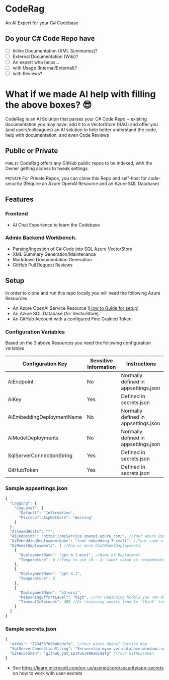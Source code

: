 # CodeRag
An AI Expert for your C# Codebase

## Do your C# Code Repo have
- [ ] Inline Documentation (XML Summaries)?
- [ ]  External Documentation (Wiki)?
- [ ]  An expert who helps...
  - [ ]  with Usage (Internal/External)?
  - [ ]  with Reviews?

# What if we made AI help with filling the above boxes? 😎

CodeRag is an AI Solution that parses your C# Code Repo + existing documentation you may have; add it to a VectorStore (RAG) and offer you (and users/colleagues) an AI solution to help better understand the code, help with documentation, and even Code Reviews

## Public or Private
``PUBLIC`` CodeRag offers any GitHub public repos to be indexed, with the Owner getting access to tweak settings.

``PRIVATE`` For Private Repos, you can clone this Repo and self-host for code-security (Require an Azure OpenAI Resource and an Azure SQL Database)

## Features

### Frontend
- AI Chat Experience to learn the Codebase

### Admin Backend Workbench.
- Parsing/Ingestion of C# Code into SQL Azure VectorStore
- XML Summary Generation/Maintenance
- Markdown Documentation Generation
- GitHub Pull Request Reviews


## Setup
In order to clone and run this repo locally you will need the following Azure Resources
- An Azure OpenAI Service Resource ([How to Guide for setup](Guides/HowToCreateAnAzureOpenAiServiceResourceInAzure.md))
- An Azure SQL Database (for VectorStore)
- An GitHub Account with a configured Fine Grained Token

### Configuration Variables
Based on the 3 above Resources you need the following configuration variables

| Configuration Key | Sensitive Information | Instructions |
| --- | --- | --- |
| AiEndpoint | No | Normally defined in appsettings.json |
| AiKey | Yes | Defined in secrets.json |
| AiEmbeddingDeploymentName | No | Normally defined in appsettings.json |
| AiModelDeployments | No | Normally defined in appsettings.json |
| SqlServerConnectionString | Yes | Defined in secrets.json |
| GitHubToken | Yes | Defined in secrets.json |

### Sample appsettings.json
```js
{
  "Logging": {
    "LogLevel": {
      "Default": "Information",
      "Microsoft.AspNetCore": "Warning"
    }
  },
  "AllowedHosts": "*",
  "AiEndpoint": "https://myService.openai.azure.com/", //Your Azure OpenAI Endpoint
  "AiEmbeddingDeploymentName": "text-embedding-3-small", //Your name of you EmbeddingModel deployed in Azure OpenAI
  "AiModelDeployments": [ //One or more ChatModelDeployments
    {
      "DeploymentName": "gpt-4.1-mini", //Name of Deployment
      "Temperature": 0 //Temp to use (0 - 2; lower value is recommended)
    },
    {
      "DeploymentName": "gpt-4.1",
      "Temperature": 0
    },
    {
      "DeploymentName": "o3-mini",
      "ReasoningEffortLevel": "high", //For Reasoning Models you can define low/medium/high for reasoning effort
      "TimeoutInSeconds": 300 //As reasoning models tend to 'think' longer a higher timeout is normally needed
    }
  ]
}
```

### Sample secrets.json
```js
{
  "AiKey": "1234567890abcdefg", //Your Azure OpenAI Service Key
  "SqlServerConnectionString": "Server=tcp:myserver.database.windows.net,1433;Initial Catalog=myDb;Persist Security Info=False;User ID=myuser;Password=myPW;", //Your SQL Server ConnectionString
  "GitHubToken": "github_pat_1234567890abcdefg" //Your GitHubToken
}
```
- See https://learn.microsoft.com/en-us/aspnet/core/security/app-secrets on how to work with user-secrets